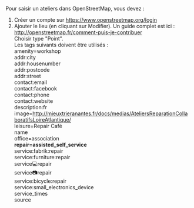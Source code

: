 
Pour saisir un ateliers dans OpenStreetMap, vous devez :<br/>
1. Créer un compte sur https://www.openstreetmap.org/login<br/>
2. Ajouter le lieu (en cliquant sur Modifier). Un guide complet est ici : http://openstreetmap.fr/comment-puis-je-contribuer<br/>
Choisir type "Point".<br/>
Les tags suivants doivent être utilisés :<br/>
			amenity=workshop<br/>
			addr:city<br/>
			addr:housenumber<br/>
			addr:postcode<br/>
			addr:street<br/>
			contact:email<br/>
			contact:facebook<br/>
			contact:phone<br/>
			contact:website<br/>
			description:fr<br/>
			image=http://mieuxtrieranantes.fr/docs/medias/AteliersReparationCollaboratifsLoireAtlantique/<br/>
			leisure=Repair Café<br/>
			name<br/>
			office=association<br/>
			<b>repair=assisted_self_service</b><br/>
			service:fabrik:repair<br/>
			service:furniture:repair<br/>
			service:computer:repair<br/>
			service:camera:repair<br/>
			service:bicycle:repair<br/>
			service:small_electronics_device<br/>
			service_times<br/>
			source<br/>

